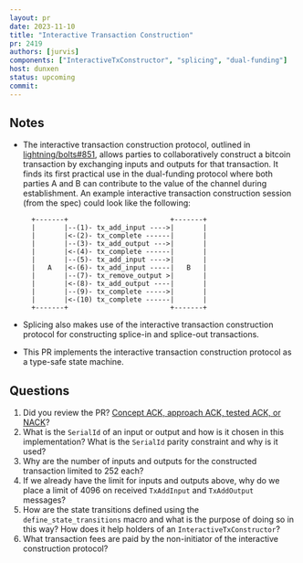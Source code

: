 ```yaml
---
layout: pr
date: 2023-11-10
title: "Interactive Transaction Construction"
pr: 2419
authors: [jurvis]
components: ["InteractiveTxConstructor", "splicing", "dual-funding"]
host: dunxen
status: upcoming
commit:
---
```


## Notes

* The interactive transaction construction protocol, outlined in [lightning/bolts#851], allows parties to collaboratively
  construct a bitcoin transaction by exchanging inputs and outputs for that transaction. It finds its first practical use
  in the dual-funding protocol where both parties A and B can contribute to the value of the channel during establishment.
  An example interactive transaction construction session (from the spec) could look like the following:

        +-------+                         +-------+
        |       |--(1)- tx_add_input ---->|       |
        |       |<-(2)- tx_complete ------|       |
        |       |--(3)- tx_add_output --->|       |
        |       |<-(4)- tx_complete ------|       |
        |       |--(5)- tx_add_input ---->|       |
        |   A   |<-(6)- tx_add_input -----|   B   |
        |       |--(7)- tx_remove_output >|       |
        |       |<-(8)- tx_add_output ----|       |
        |       |--(9)- tx_complete ----->|       |
        |       |<-(10) tx_complete ------|       |
        +-------+                         +-------+

* Splicing also makes use of the interactive transaction construction protocol for constructing splice-in and splice-out transactions.
* This PR implements the interactive transaction construction protocol as a type-safe state machine.

## Questions
1. Did you review the PR? [Concept ACK, approach ACK, tested ACK, or NACK](https://github.com/lightningdevkit/rust-lightning/blob/master/CONTRIBUTING.md#peer-review)?
1. What is the `SerialId` of an input or output and how is it chosen in this implementation? What is the `SerialId` parity constraint and why is it used?
1. Why are the number of inputs and outputs for the constructed transaction limited to 252 each?
1. If we already have the limit for inputs and outputs above, why do we place a limit of 4096 on received `TxAddInput` and `TxAddOutput` messages?
1. How are the state transitions defined using the `define_state_transitions` macro and what is the purpose of doing so in this way? How does it help holders
   of an `InteractiveTxConstructor`?
1. What transaction fees are paid by the non-initiator of the interactive construction protocol?

[lightning/bolts#851]: https://github.com/lightning/bolts/pull/851
